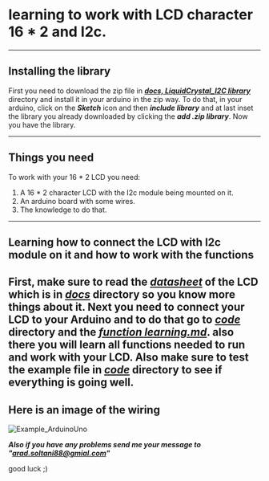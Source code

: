 # learning to work with LCD character 16 * 2 and I2c.
------------
## Installing the library
First you need to download the zip file in **[_docs, LiquidCrystal_I2C library_](https://github.com/aradsoltani88/LCD-character-16-2_Arad_Soltani_MRA1400/tree/main/docs/LiquidCrystal_I2C%20library)** directory and install it in your arduino in the zip way. To do that, in your arduino, click on the **_Sketch_** icon and then **_include library_** and at last inset the library you already downloaded by clicking the **_add .zip library_**. Now you have the library.

------------
## Things you need
To work with your 16 * 2 LCD you need:
1. A 16 * 2 character LCD with the I2c module being mounted on it.
2. An arduino board with some wires.
3. The knowledge to do that.
------------
## Learning how to connect the LCD with I2c module on it and how to work with the functions
First, make sure to read the **[_datasheet_](https://github.com/aradsoltani88/LCD-character-16-2_Arad_Soltani_MRA1400/tree/main/docs/datasheet%20of%20LCD%20character%2016%20*%202)** of the LCD which is in **[_docs_](https://github.com/aradsoltani88/LCD-character-16-2_Arad_Soltani_MRA1400/tree/main/docs)** directory so you know more things about it. Next you need to connect your LCD to your Arduino and to do that go to **[_code_](https://github.com/aradsoltani88/LCD-character-16-2_Arad_Soltani_MRA1400/tree/main/code/example%20code)** directory and the **[_function learning.md_](https://github.com/aradsoltani88/LCD-character-16-2_Arad_Soltani_MRA1400/blob/main/code/example%20code/function%20learning.md)**. also there you will learn all functions needed to run and work with your LCD. Also make sure to test the example file in **[_code_](https://github.com/aradsoltani88/LCD-character-16-2_Arad_Soltani_MRA1400/tree/main/code/example%20code)** directory to see if everything is going well.
------------
## Here is an image of the wiring
![Example_ArduinoUno](https://user-images.githubusercontent.com/85987690/149871510-4a2fe7cc-a6ed-464d-a0c6-824c2e89f159.png)

***Also if you have any problems send me your message to "arad.soltani88@gmial.com"***

good luck ;)
